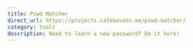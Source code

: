 ```yaml
---
title: Pswd Matcher
direct_url: https://projects.calebevans.me/pswd-matcher/
category: tools
description: Need to learn a new password? Do it here!
---
```

